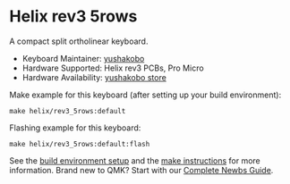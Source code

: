 # Helix rev3 5rows

A compact split ortholinear keyboard.

* Keyboard Maintainer: [yushakobo](https://github.com/yushakobo)
* Hardware Supported: Helix rev3 PCBs, Pro Micro
* Hardware Availability: [yushakobo store](https://shop.yushakobo.jp)

Make example for this keyboard (after setting up your build environment):

    make helix/rev3_5rows:default

Flashing example for this keyboard:

    make helix/rev3_5rows:default:flash

See the [build environment setup](https://docs.qmk.fm/#/getting_started_build_tools) and the [make instructions](https://docs.qmk.fm/#/getting_started_make_guide) for more information. Brand new to QMK? Start with our [Complete Newbs Guide](https://docs.qmk.fm/#/newbs).
